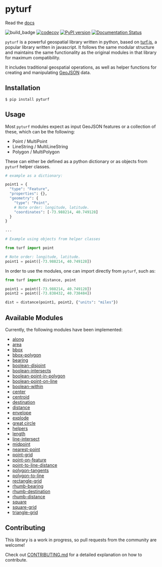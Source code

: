 # pyturf

Read the [docs](https://pyturf.readthedocs.io/en/latest/)

![build_badge](https://github.com/pyturf/pyturf/workflows/build/badge.svg)
[![codecov](https://codecov.io/gh/pyturf/pyturf/branch/master/graph/badge.svg)](https://codecov.io/gh/pyturf/pyturf)
[![PyPI version](https://badge.fury.io/py/pyturf.svg)](https://badge.fury.io/py/pyturf)
[![Documentation Status](https://readthedocs.org/projects/ansicolortags/badge/?version=latest)](https://pyturf.readthedocs.io/?badge=latest)

`pyturf` is a powerful geospatial library written in python, based on [turf.js](https://github.com/Turfjs/turf),
a popular library written in javascript. It follows the same modular structure and maintains the same functionality as the original
modules in that library for maximum compatibility.

It includes traditional geospatial operations, as well as helper functions for creating and manipulating
[GeoJSON](https://geojson.org/) data.

## Installation

```
$ pip install pyturf
```

## Usage

Most `pyturf` modules expect as input GeoJSON features or a collection of these, which can be the following:

- Point / MultiPoint
- LineString / MultiLineString
- Polygon / MultiPolygon

These can either be defined as a python dictionary or as objects from `pyturf` helper classes.

```python
# example as a dictionary:

point1 = {
  "type": "Feature",
  "properties": {},
  "geometry": {
    "type": "Point",
    # Note order: longitude, latitude.
    "coordinates": [-73.988214, 40.749128]
  }
}

...

# Example using objects from helper classes

from turf import point

# Note order: longitude, latitude.
point1 = point([-73.988214, 40.749128])

```

In order to use the modules, one can import directly from `pyturf`, such as:

```python
from turf import distance, point

point1 = point([-73.988214, 40.749128])
point2 = point([-73.838432, 40.738484])

dist = distance(point1, point2, {"units": "miles"})
```

## Available Modules

Currently, the following modules have been implemented:

- [along](https://github.com/pyturf/pyturf/tree/master/turf/along)
- [area](https://github.com/pyturf/pyturf/tree/master/turf/area)
- [bbox](https://github.com/pyturf/pyturf/tree/master/turf/bbox)
- [bbox-polygon](https://github.com/pyturf/pyturf/tree/master/turf/bbox_polygon)
- [bearing](https://github.com/pyturf/pyturf/tree/master/turf/bearing)
- [boolean-disjoint](https://github.com/pyturf/pyturf/tree/master/turf/boolean_disjoint)
- [boolean-intersects](https://github.com/pyturf/pyturf/tree/master/turf/boolean_intersects)
- [boolean-point-in-polygon](https://github.com/pyturf/pyturf/tree/master/turf/boolean_point_in_polygon)
- [boolean-point-on-line](https://github.com/pyturf/pyturf/tree/master/turf/boolean_point_on_line)
- [boolean-within](https://github.com/pyturf/pyturf/tree/master/turf/boolean_within)
- [center](https://github.com/pyturf/pyturf/tree/master/turf/center)
- [centroid](https://github.com/pyturf/pyturf/tree/master/turf/centroid)
- [destination](https://github.com/pyturf/pyturf/tree/master/turf/destination)
- [distance](https://github.com/pyturf/pyturf/tree/master/turf/distance)
- [envelope](https://github.com/pyturf/pyturf/tree/master/turf/envelope)
- [explode](https://github.com/pyturf/pyturf/tree/master/turf/explode)
- [great circle](https://github.com/pyturf/pyturf/tree/master/turf/great_circle)
- [helpers](https://github.com/pyturf/pyturf/tree/master/turf/helpers)
- [length](https://github.com/pyturf/pyturf/tree/master/turf/length)
- [line-intersect](https://github.com/pyturf/pyturf/tree/master/turf/line_intersect)
- [midpoint](https://github.com/pyturf/pyturf/tree/master/turf/midpoint)
- [nearest-point](https://github.com/pyturf/pyturf/tree/master/turf/nearest_point)
- [point-grid](https://github.com/pyturf/pyturf/tree/master/turf/point_grid)
- [point-on-feature](https://github.com/pyturf/pyturf/tree/master/turf/point_on_feature)
- [point-to-line-distance](https://github.com/pyturf/pyturf/tree/master/turf/point_to_line_distance)
- [polygon-tangents](https://github.com/pyturf/pyturf/tree/master/turf/polygon_tangents)
- [polygon-to-line](https://github.com/pyturf/pyturf/tree/master/turf/polygon_to_line)
- [rectangle-grid](https://github.com/pyturf/pyturf/tree/master/turf/rectangle_grid)
- [rhumb-bearing](https://github.com/pyturf/pyturf/tree/master/turf/rhumb_bearing)
- [rhumb-destination](https://github.com/pyturf/pyturf/tree/master/turf/rhumb_destination)
- [rhumb-distance](https://github.com/pyturf/pyturf/tree/master/turf/rhumb_distance)
- [square](https://github.com/pyturf/pyturf/tree/master/turf/square)
- [square-grid](https://github.com/pyturf/pyturf/tree/master/turf/square_grid)
- [triangle-grid](https://github.com/pyturf/pyturf/tree/master/turf/triangle_grid)

## Contributing

This library is a work in progress, so pull requests from the community are welcome!

Check out [CONTRIBUTING.md](https://github.com/pyturf/pyturf/blob/master/CONTRIBUTING.md) for a detailed explanation on how to contribute.
